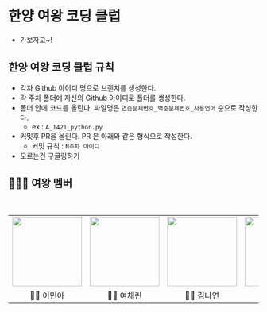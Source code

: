 # 한양 여왕 코딩 클럽

- 가보자고~!

## 한양 여왕 코딩 클럽 규칙

- 각자 Github 아이디 명으로 브랜치를 생성한다.
- 각 주차 폴더에 자신의 Github 아이디로 폴더를 생성한다.
- 폴더 안에 코드를 올린다. 파일명은 `연습문제번호_백준문제번호_사용언어` 순으로 작성한다. 
  - ex : `A_1421_python.py`
- 커밋후 PR을 올린다. PR 은 아래와 같은 형식으로 작성한다.
  - 커밋 규칙 : `N주차 아이디`
- 모르는건 구글링하기

## 👨‍👨‍👦 여왕 멤버

<br/>
<table>
  <tr>
    <td height="140px" align="center"> <a href="https://github.com/chocchic"><img src="https://avatars.githubusercontent.com/u/60125582?s=460&v=4" width="140px" /><br/></a></td>
    <td height="140px" align="center"> <a href="https://github.com/ChaeLinYeo"><img src="https://avatars.githubusercontent.com/u/29560815?s=460&v=4" width="140px" /><br/></a></td>
    <td height="140px" align="center"> <a href="https://github.com/na2na8"><img src="https://avatars.githubusercontent.com/u/32005272?s=460&v=4" width="140px" /><br/></a></td>
    <td height="140px" align="center"> <a href="https://github.com/helloda0"><img src="https://avatars.githubusercontent.com/u/31719868?s=460&v=4" width="140px" /><br/></a></td>
    <td height="140px" align="center"> <a href="https://github.com/happyOBO"><img src="https://avatars.githubusercontent.com/u/44173619?s=460&v=4" width="140px" /><br/></a></td>
  </tr>
  <tr>
    <td align="center">👼🏻 이민아</td>
    <td align="center">👼🏻 여채린</td>
    <td align="center">👼🏻 김나연</td>
    <td align="center">👼🏻 안다영</td>
    <td align="center">👼🏻 조정민</td>
  </tr>
</table>
<br/>

